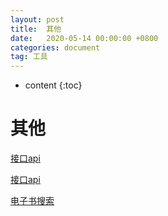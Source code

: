 ```yaml
---
layout: post
title:  其他
date:   2020-05-14 00:00:00 +0800
categories: document
tag: 工具
---
```


* content
{:toc}


其他		
====================================
[接口api](https://www.free-api.com)

[接口api](https://www.alapi.net)

[电子书搜索](http://www.banshujiang.cn/)


             		 